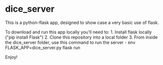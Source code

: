 # dice_server
This is a python-flask app, designed to show case a very basic use of flask.

To download and run this app locally you'll need to:
    1. Install flask locally ("pip install Flask")
    2. Clone this repository into a local folder
    3. From inside the dice_server folder, use this command to run the server - env FLASK_APP=dice_server.py flask run

Enjoy!
